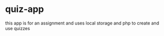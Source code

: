 quiz-app
========
this app is for an assignment and uses local storage and php to create and use quizzes
